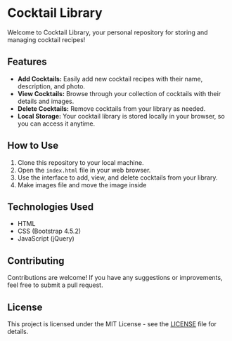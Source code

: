 # Cocktail Library

Welcome to Cocktail Library, your personal repository for storing and managing cocktail recipes!

## Features
- **Add Cocktails:** Easily add new cocktail recipes with their name, description, and photo.
- **View Cocktails:** Browse through your collection of cocktails with their details and images.
- **Delete Cocktails:** Remove cocktails from your library as needed.
- **Local Storage:** Your cocktail library is stored locally in your browser, so you can access it anytime.

## How to Use
1. Clone this repository to your local machine.
2. Open the `index.html` file in your web browser.
3. Use the interface to add, view, and delete cocktails from your library.
4. Make images file and move the image inside

## Technologies Used
- HTML
- CSS (Bootstrap 4.5.2)
- JavaScript (jQuery)

## Contributing
Contributions are welcome! If you have any suggestions or improvements, feel free to submit a pull request.

## License
This project is licensed under the MIT License - see the [LICENSE](LICENSE) file for details.
